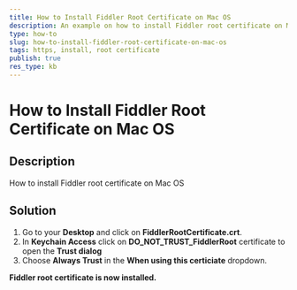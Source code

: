 ```yaml
---
title: How to Install Fiddler Root Certificate on Mac OS
description: An example on how to install Fiddler root certificate on Mac OS
type: how-to
slug: how-to-install-fiddler-root-certificate-on-mac-os
tags: https, install, root certificate
publish: true
res_type: kb
---
```

# How to Install Fiddler Root Certificate on Mac OS

## Description
How to install Fiddler root certificate on Mac OS

## Solution
1. Go to your __Desktop__ and click on __FiddlerRootCertificate.crt__.
2. In __Keychain Access__ click on __DO_NOT_TRUST_FiddlerRoot__ certificate to open the __Trust dialog__
3. Choose __Always Trust__ in the __When using this certiciate__ dropdown.

__Fiddler root certificate is now installed.__